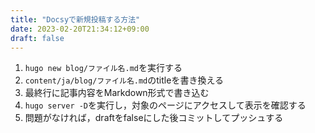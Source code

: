 ```yaml
---
title: "Docsyで新規投稿する方法"
date: 2023-02-20T21:34:12+09:00
draft: false
---
```


1. `hugo new blog/ファイル名.md`を実行する
2. `content/ja/blog/ファイル名.md`のtitleを書き換える
3. 最終行に記事内容をMarkdown形式で書き込む
4. `hugo server -D`を実行し，対象のページにアクセスして表示を確認する
5. 問題がなければ，draftをfalseにした後コミットしてプッシュする